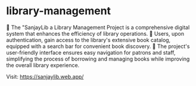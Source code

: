 # library-management
📖 The "SanjayLib a Library Management Project is a comprehensive digital system that enhances the efficiency of library operations. 
📖 Users, upon authentication, gain access to the library's extensive book catalog, equipped with a search bar for convenient book discovery. 
📖 The project's user-friendly interface ensures easy navigation for patrons and staff, simplifying the process of borrowing and managing books while improving the overall library experience.

Visit: https://sanjaylib.web.app/
